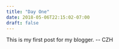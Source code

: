 ```yaml
---
title: "Day One"
date: 2018-05-06T22:15:02-07:00
draft: false
---
```


This is my first post for my blogger. -- CZH
